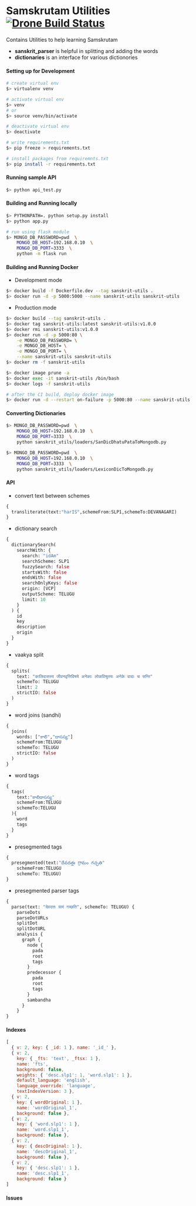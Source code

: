 # Samskrutam Utilities [![Drone Build Status](https://drone.terabits.io/api/badges/hareeshbabu82ns/sanskrit-utils/status.svg)](https://drone.terabits.io/hareeshbabu82ns/sanskrit-utils)
Contains Utilities to help learning Samskrutam

* **sanskrit_parser** is helpful in splitting and adding the words
* **dictionaries** is an interface for various dictionories

#### Setting up for Development
```sh
# create virtual env
$> virtualenv venv

# activate virtual env
$> venv
# or
$> source venv/bin/activate

# deactivate virtual env
$> deactivate

# write requirements.txt
$> pip freeze > requirements.txt

# install packages from requiremnts.txt
$> pip install -r requirements.txt
```

#### Running sample API
```sh
$> python api_test.py
```

#### Building and Running locally
```sh
$> PYTHONPATH=. python setup.py install
$> python app.py

# run using flask module
$> MONGO_DB_PASSWORD=pwd  \
    MONGO_DB_HOST=192.168.0.10  \
    MONGO_DB_PORT=3333  \
    python -m flask run
```

#### Building and Running Docker
* Development mode
```sh
$> docker build -f Dockerfile.dev --tag sanskrit-utils .
$> docker run -d -p 5000:5000 --name sanskrit-utils sanskrit-utils
```

* Production mode
```sh
$> docker build --tag sanskrit-utils .
$> docker tag sanskrit-utils:latest sanskrit-utils:v1.0.0
$> docker rmi sanskrit-utils:v1.0.0
$> docker run -d -p 5000:80 \
    -e MONGO_DB_PASSWORD= \
    -e MONGO_DB_HOST= \
    -e MONGO_DB_PORT= \
    --name sanskrit-utils sanskrit-utils
$> docker rm -f sanskrit-utils

$> docker image prune -a
$> docker exec -it sanskrit-utils /bin/bash
$> docker logs -f sanskrit-utils

# after the CI build, deploy docker image
$> docker run -d --restart on-failure -p 5000:80 --name sanskrit-utils docker.terabits.io/home/sanskrit-utils:latest
```

#### Converting Dictionaries
```sh
$> MONGO_DB_PASSWORD=pwd  \
    MONGO_DB_HOST=192.168.0.10  \
    MONGO_DB_PORT=3333  \
    python sanskrit_utils/loaders/SanDicDhatuPataToMongodb.py 

$> MONGO_DB_PASSWORD=pwd  \
    MONGO_DB_HOST=192.168.0.10  \
    MONGO_DB_PORT=3333  \
    python sanskrit_utils/loaders/LexiconDicToMongodb.py
```

#### API
* convert text between schemes
```graphql
{
  transliterate(text:"harIS",schemeFrom:SLP1,schemeTo:DEVANAGARI)
}
```

* dictionary search
```graphql
{
  dictionarySearch(
    searchWith: {
      search: "idAm"
      searchScheme: SLP1
      fuzzySearch: false
      startsWith: false
      endsWith: false
      searchOnlyKeys: false
      origin: [VCP]
      outputScheme: TELUGU
      limit: 10
    }
  ) {
    id
    key
    description
    origin
  }
}
```

* vaakya split
```graphql
{
  splits(
    text: "कालिदासस्य जीवनवृत्तिविषये अनेकाः लोकविश्रुतयः अनेके वादाः च सन्ति"
    schemeTo: TELUGU
    limit: 2
    strictIO: false
  )
}
```
* word joins (sandhi)
```graphql
{
  joins(
    words: ["కాలి","దాసస్య"]
    schemeFrom:TELUGU
    schemeTo: TELUGU
    strictIO: false
  )
}
```

* word tags
```graphql
{
  tags(
    text:"కాలిదాసస్య"
    schemeFrom:TELUGU
    schemeTo:TELUGU
  ){
    word
    tags
  }
}
```

* presegmented tags
```graphql
{
  presegmented(text:"దేవదత్తః గ్రామం గచ్ఛతి"
    schemeFrom:TELUGU
    schemeTo: TELUGU)
}
```

* presegmented parser tags
```graphql
{
  parse(text: "देवदत्तः ग्रामं गच्छति", schemeTo: TELUGU) {
    parseDots
    parseDotURLs
    splitDot
    splitDotURL
    analysis {
      graph {
        node {
          pada
          root
          tags
        }
        predecessor {
          pada
          root
          tags
        }
        sambandha
      }
    }
}
```

#### Indexes
```js
[ 
  { v: 2, key: { _id: 1 }, name: '_id_' },
  { v: 2,
    key: { _fts: 'text', _ftsx: 1 },
    name: 'fts',
    background: false,
    weights: { 'desc.slp1': 1, 'word.slp1': 1 },
    default_language: 'english',
    language_override: 'language',
    textIndexVersion: 3 },
  { v: 2,
    key: { wordOriginal: 1 },
    name: 'wordOriginal_1',
    background: false },
  { v: 2,
    key: { 'word.slp1': 1 },
    name: 'word.slp1_1',
    background: false },
  { v: 2,
    key: { descOriginal: 1 },
    name: 'descOriginal_1',
    background: false },
  { v: 2,
    key: { 'desc.slp1': 1 },
    name: 'desc.slp1_1',
    background: false } 
]
```
#### Issues